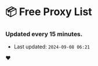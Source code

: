 # :package: Free Proxy List
### Updated every 15 minutes.

- Last updated: `2024-09-08 06:21`

:heart:
